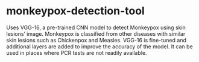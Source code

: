 # monkeypox-detection-tool
Uses VGG-16, a pre-trained CNN model to detect Monkeypox using skin lesions’ image. Monkeypox is classified from other diseases with similar skin lesions such as Chickenpox and Measles. VGG-16 is fine-tuned and additional layers are added to improve the accuracy of the model. It can be used in places where PCR tests are not readily available.
